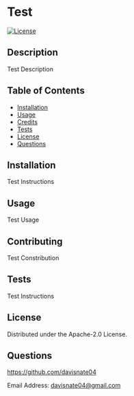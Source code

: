 # Test
[![License](https://img.shields.io/badge/License-Apache_2.0-blue.svg)](https://choosealicense.com/licenses/apache-2.0/)

## Description

Test Description

## Table of Contents
- [Installation](#installation)
- [Usage](#usage)
- [Credits](#contributing)
- [Tests](#tests)
- [License](#license)
- [Questions](#questions)

## Installation

Test Instructions

## Usage

Test Usage

## Contributing

Test Constribution

## Tests

Test Instructions

## License

Distributed under the Apache-2.0 License.

## Questions

https://github.com/davisnate04

Email Address: davisnate04@gmail.com
    